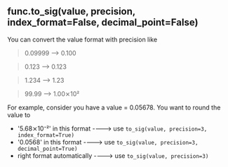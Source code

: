 ## func.to_sig(value, precision, index_format=False, decimal_point=False)
You can convert the value format with precision like
> 0.09999 --> 0.100

> 0.123   --> 0.123

> 1.234   --> 1.23

> 99.99   --> 1.00⨯10²

For example,
consider you have a value = 0.05678.
You want to round the value to
- '5.68⨯10⁻²' in this format ----> use `to_sig(value, precision=3, index_format=True)`
- '0.0568'   in this format ----> use `to_sig(value, precision=3, decimal_point=True)`
- right format automatically ----> use `to_sig(value, precision=3)`
